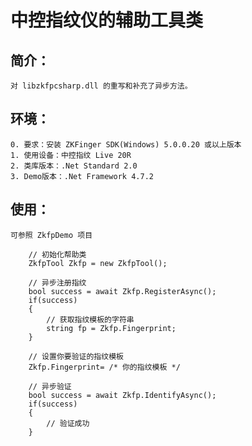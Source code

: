 # 中控指纹仪的辅助工具类

## 简介：
	对 libzkfpcsharp.dll 的重写和补充了异步方法。
## 环境：
    0. 要求：安装 ZKFinger SDK(Windows) 5.0.0.20 或以上版本
	1. 使用设备：中控指纹 Live 20R
    2. 类库版本：.Net Standard 2.0
    3. Demo版本：.Net Framework 4.7.2
## 使用：
    可参照 ZkfpDemo 项目
```
    // 初始化帮助类
    ZkfpTool Zkfp = new ZkfpTool();

    // 异步注册指纹
    bool success = await Zkfp.RegisterAsync();
    if(success)
    {
        // 获取指纹模板的字符串
        string fp = Zkfp.Fingerprint;
    }

    // 设置你要验证的指纹模板
    Zkfp.Fingerprint= /* 你的指纹模板 */
    
    // 异步验证
    bool success = await Zkfp.IdentifyAsync();
    if(success)
    {
        // 验证成功
    }
```
